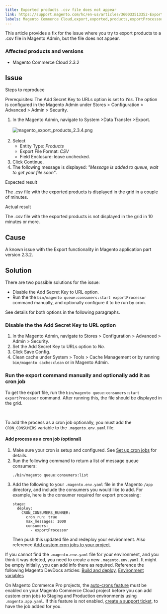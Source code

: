 ```yaml
---
title: Exported products .csv file does not appear 
link: https://support.magento.com/hc/en-us/articles/360033513352-Exported-products-csv-file-does-not-appear-
labels: Magento Commerce Cloud,export,exported,products,exportProcessor,how to,2.3.2,csv file
---
```


<p>This article provides a fix for the issue where you try to export products to a .csv file in Magento Admin, but the file does not appear.</p>
<h3>Affected products and versions</h3>
<ul>
<li>Magento Commerce Cloud 2.3.2</li>
</ul>
<h2>Issue</h2>
<p>Steps to reproduce</p>
<p>Prerequisites: The Add Secret Key to URLs option is set to <em>Yes</em>. The option is configured in the Magento Admin under Stores &gt; Configuration &gt; Advanced &gt; Admin &gt; Security.</p>
<ol>
<li>In the Magento Admin, navigate to System &gt;Data Transfer &gt;Export. <br/><br/><img alt="magento_export_products_2.3.4.png" src="https://support.magento.com/hc/article_attachments/360085657731/magento_export_products_2.3.4.png"/><br/><br/>
</li>
<li>Select
<ul>
<li>
Entity Type: <em>Products</em>
</li>
<li>
Export File Format: <em>CSV</em>
</li>
<li>
Field Enclosure: leave unchecked. </li>
</ul>
</li>
<li>Click Continue.</li>
<li>The following message is displayed: <em>"Message is added to queue, wait to get your file soon"</em>.</li>
</ol>
<p>Expected result</p>
<p>The .csv file with the exported products is displayed in the grid in a couple of minutes.</p>
<p>Actual result</p>
<p>The .csv file with the exported products is not displayed in the grid in 10 minutes or more.</p>
<h2>Cause</h2>
<p>A known issue with the Export functionality in Magento application part version 2.3.2.</p>
<h2>Solution</h2>
<p>There are two possible solutions for the issue:</p>
<ul>
<li>Disable the Add Secret Key to URL option. </li>
<li>Run the the <code>bin/magento queue:consumers:start exportProcessor</code> command manually, and optionally configure it to be run by cron.</li>
</ul>
<p>See details for both options in the following paragraphs. </p>
<h3>Disable the the Add Secret Key to URL option</h3>
<ol>
<li>In the Magento Admin, navigate to Stores &gt; Configuration &gt; Advanced &gt; Admin &gt; Security.
</li>
<li>Set the Add Secret Key to URLs option to <em>No.</em>
</li>
<li>Click Save Config. </li>
<li>Clean cache under System &gt; Tools &gt; Cache Management or by running <code class="language-bash">bin/magento cache:clean</code> or in Magento Admin.</li>
</ol>
<h3>Run the export command manually and optionally add it as cron job</h3>
<p>To get the export file, run the <code>bin/magento queue:consumers:start exportProcessor</code> command. After running this, the file should be displayed in the grid.</p>
<p> </p>
<p>To add the process as a cron job optionally, you must add the <code>CRON_CONSUMERS</code> variable to the <code>.magento.env.yaml</code> file.</p>
<h4>Add process as a cron job (optional)</h4>
<ol>
<li>Make sure your cron is setup and configured. See <a href="https://devdocs.magento.com/guides/v2.3/cloud/configure/setup-cron-jobs.html">Set up cron jobs</a> for details.</li>
<li>Run the following command to return a list of message queue consumers:
<pre><code>./bin/magento queue:consumers:list</code></pre>
</li>
<li>Add the following to your <code>.magento.env.yaml</code> file in the Magento <code>/app</code> directory, and include the consumers you would like to add. For example, here is the consumer required for export processing:
<pre><code class="language-yaml">stage:
  deploy:
    CRON_CONSUMERS_RUNNER:
      cron_run: true
      max_messages: 1000
      consumers:
        - exportProcessor
</code></pre>
Then push this updated file and redeploy your environment. Also reference <a href="https://devdocs.magento.com/cloud/configure/setup-cron-jobs.html#add-cron">Add custom cron jobs to your project</a>.</li>
</ol>
<p class="info">If you cannot find the <code>.magento.env.yaml</code> file for your environment, and you think it was deleted, you need to create a new <code>.magento.env.yaml</code>. It might be empty initially, you can add info there as required. Reference the following Magento DevDocs articles: <a href="https://devdocs.magento.com/cloud/project/magento-env-yaml.html">Build and deploy</a>, <a href="https://devdocs.magento.com/cloud/env/variables-intro.html">Environment variables</a></p>
<p class="info">On Magento Commerce Pro projects, the <a href="https://devdocs.magento.com/guides/v2.3/cloud/configure/setup-cron-jobs.html#verify-cron-configuration-on-pro-projects">auto-crons feature</a> must be enabled on your Magento Commerce Cloud project before you can add custom cron jobs to Staging and Production environments using <code>.magento.app.yaml</code>. If this feature is not enabled, <a href="https://support.magento.com/hc/en-us/articles/360019088251-Submit-a-support-ticket">create a support ticket</a>, to have the job added for you.</p>
<p> </p>
<p> </p>